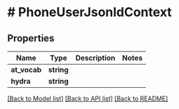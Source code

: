 # # PhoneUserJsonldContext

## Properties

Name | Type | Description | Notes
------------ | ------------- | ------------- | -------------
**at_vocab** | **string** |  |
**hydra** | **string** |  |

[[Back to Model list]](../../README.md#models) [[Back to API list]](../../README.md#endpoints) [[Back to README]](../../README.md)
